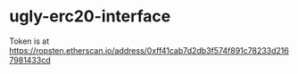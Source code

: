 # ugly-erc20-interface

Token is at https://ropsten.etherscan.io/address/0xff41cab7d2db3f574f891c78233d2167981433cd
